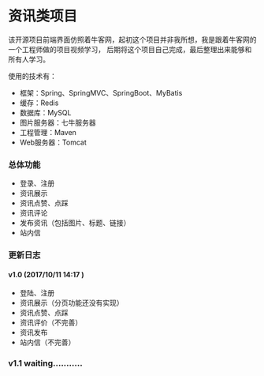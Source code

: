 # 资讯类项目 
该开源项目前端界面仿照着牛客网，起初这个项目并非我所想，我是跟着牛客网的一个工程师做的项目视频学习，
后期将这个项目自己完成，最后整理出来能够和所有人学习。

使用的技术有：

* 框架：Spring、SpringMVC、SpringBoot、MyBatis
* 缓存：Redis
* 数据库：MySQL
* 图片服务器：七牛服务器
* 工程管理：Maven
* Web服务器：Tomcat

### 总体功能 

* 登录、注册
* 资讯展示
* 资讯点赞、点踩
* 资讯评论
* 发布资讯（包括图片、标题、链接）
* 站内信

### 更新日志 
#### v1.0 (2017/10/11 14:17 ) 
* 登陆、注册
* 资讯展示（分页功能还没有实现）
* 资讯点赞、点踩
* 资讯评价（不完善）
* 资讯发布
* 站内信（不完善）

### v1.1 waiting...........
